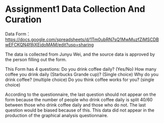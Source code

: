 # Assignment1 Data Collection And Curation

Data Form：https://docs.google.com/spreadsheets/d/1Tm0ubRN7sQ1MwMuzfZiMSCDBwEFCKQN4f8jXEjdoMAM/edit?usp=sharing

The data is collected from Junyu Wei, and the source data is approved by the person filling out the form.

This Form has 4 questions: Do you drink coffee daily? (Yes/No) How many coffee you drink daily (Starbucks Grande cup)? (Single choice) Why do you drink coffee? (multiple choice) Do you think coffee works for you? (single choice)

According to the questionnaire, the last question should not appear on the form because the number of people who drink coffee daily is split 40/60 between those who drink coffee daily and those who do not. The last question would be biased because of this. This data did not appear in the production of the graphical analysis questionnaire.
